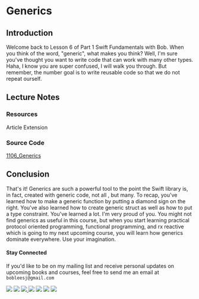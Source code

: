 # Generics

## Introduction
Welcome back to Lesson 6 of Part 1 Swift Fundamentals with Bob. When you think of the word, "generic", what makes you think? Well, I'm sure you've thought you want to write code that can work with many other types. Haha, I know you are super confused, I will walk you through. But remember, the number goal is to write reusable code so that we do not repeat ourself.

## Lecture Notes

### Resources
Article
Extension
### Source Code
[1106_Generics](https://www.dropbox.com/sh/yln3s9r0fpnhlhm/AAD_0kollYRBkc82qFUpe_0va?dl=0)


## Conclusion
That's it! Generics are such a powerful tool to the point the Swift library is, in fact, created with generic code, not all , but many. To recap, you've learned how to make a generic function by putting a diamond sign on the right. You've also learned how to create generic struct as well as how to put a type constraint. You've learned a lot. I'm very proud of you. You might not find generics as useful in this course, but when you start learning practical protocol oriented programming, functional programming, and rx reactive which is going to my next upcoming course, you will learn how generics dominate everywhere. Use your imagination.


#### Stay Connected
If you'd like to be on my mailing list and receive personal updates on upcoming books and courses, feel free to send me an email at `bobleesj@gmail.com`
<p>
<a href="http://bobthedeveloper.io"><img src="https://img.shields.io/badge/Personal-Website-333333.svg"></a>
<a href="https://facebook.com/bobthedeveloper"><img src="https://img.shields.io/badge/Facebook-Like-3B5998.svg"></a> <a href="https://youtube.com/bobthedeveloper"><img src="https://img.shields.io/badge/YouTube-Subscribe-CE1312.svg"</a> <a href="https://twitter.com/bobleesj"><img src="https://img.shields.io/badge/Twitter-Follow-55ACEE.svg"></a> <a href="https://instagram.com/bobthedev
"><img src="https://img.shields.io/badge/Instagram-Follow-BB2F92.svg"></a> <a href="https://linkedin.com/in/bobleesj"><img src= "https://img.shields.io/badge/LinkedIn-Connect-0077B5.svg"></a>
<a href="https://medium.com/@bobleesj"><img src="https://img.shields.io/badge/Medium-Read-00AB6C.svg"/></a>
</p>
